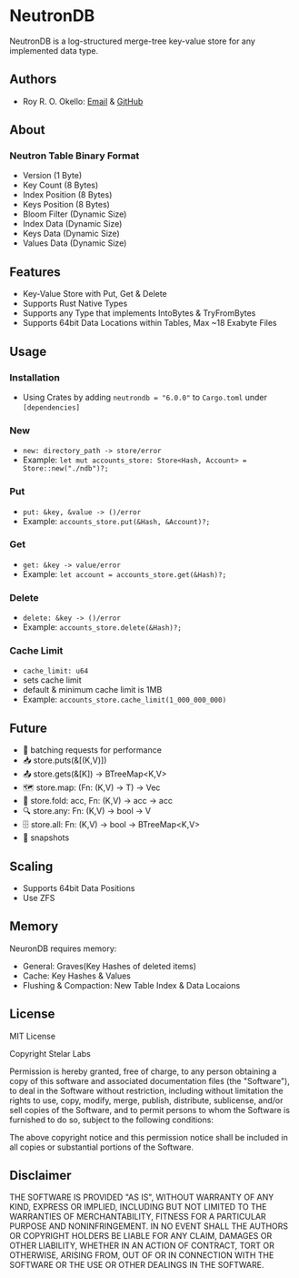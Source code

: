 # NeutronDB

NeutronDB is a log-structured merge-tree key-value store for any implemented data type.

## Authors

- Roy R. O. Okello: [Email](mailto:royokello@protonmail.com) & [GitHub](https://github.com/royokello)

## About

### Neutron Table Binary Format

- Version (1 Byte)
- Key Count (8 Bytes)
- Index Position (8 Bytes)
- Keys Position (8 Bytes)
- Bloom Filter (Dynamic Size)
- Index Data (Dynamic Size)
- Keys Data (Dynamic Size)
- Values Data (Dynamic Size)

## Features

- Key-Value Store with Put, Get & Delete
- Supports Rust Native Types
- Supports any Type that implements IntoBytes & TryFromBytes
- Supports 64bit Data Locations within Tables, Max ~18 Exabyte Files

## Usage

### Installation

<!-- - From [Crates](https://crates.io/) by running `cargo add neutrondb` -->
- Using Crates by adding `neutrondb = "6.0.0"` to `Cargo.toml` under `[dependencies]`

### New

- `new: directory_path -> store/error`
- Example: `let mut accounts_store: Store<Hash, Account> = Store::new("./ndb")?;`

### Put

- `put: &key, &value -> ()/error`
- Example: `accounts_store.put(&Hash, &Account)?;`

### Get

- `get: &key -> value/error`
- Example: `let account = accounts_store.get(&Hash)?;`

### Delete

- `delete: &key -> ()/error`
- Example: `accounts_store.delete(&Hash)?;`

### Cache Limit

- `cache_limit: u64`
- sets cache limit
- default & minimum cache limit is 1MB
- Example: `accounts_store.cache_limit(1_000_000_000)`

## Future

- 🚀 batching requests for performance
- 📥 store.puts(&[(K,V)])
- 📤 store.gets(&[K]) -> BTreeMap<K,V>
- 🗺️ store.map: (Fn: (K,V) -> T) -> Vec<T>
- 🧠 store.fold: acc, Fn: (K,V) -> acc -> acc
- 🔍 store.any: Fn: (K,V) -> bool -> V
- 🗄 store.all: Fn: (K,V) -> bool -> BTreeMap<K,V>
- 📸 snapshots

## Scaling

- Supports 64bit Data Positions
- Use ZFS

## Memory

NeuronDB requires memory:
- General: Graves(Key Hashes of deleted items)
- Cache: Key Hashes & Values
- Flushing & Compaction: New Table Index & Data Locaions

## License

MIT License

Copyright Stelar Labs

Permission is hereby granted, free of charge, to any person obtaining a copy
of this software and associated documentation files (the "Software"), to deal
in the Software without restriction, including without limitation the rights
to use, copy, modify, merge, publish, distribute, sublicense, and/or sell
copies of the Software, and to permit persons to whom the Software is
furnished to do so, subject to the following conditions:

The above copyright notice and this permission notice shall be included in all
copies or substantial portions of the Software.

## Disclaimer

THE SOFTWARE IS PROVIDED "AS IS", WITHOUT WARRANTY OF ANY KIND, EXPRESS OR
IMPLIED, INCLUDING BUT NOT LIMITED TO THE WARRANTIES OF MERCHANTABILITY,
FITNESS FOR A PARTICULAR PURPOSE AND NONINFRINGEMENT. IN NO EVENT SHALL THE
AUTHORS OR COPYRIGHT HOLDERS BE LIABLE FOR ANY CLAIM, DAMAGES OR OTHER
LIABILITY, WHETHER IN AN ACTION OF CONTRACT, TORT OR OTHERWISE, ARISING FROM,
OUT OF OR IN CONNECTION WITH THE SOFTWARE OR THE USE OR OTHER DEALINGS IN THE
SOFTWARE.

